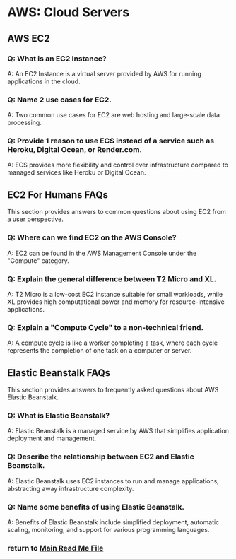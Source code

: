 #  AWS: Cloud Servers   

## AWS EC2

### Q: What is an EC2 Instance?
A: An EC2 Instance is a virtual server provided by AWS for running applications in the cloud.

### Q: Name 2 use cases for EC2.
A: Two common use cases for EC2 are web hosting and large-scale data processing.

### Q: Provide 1 reason to use ECS instead of a service such as Heroku, Digital Ocean, or Render.com.
A: ECS provides more flexibility and control over infrastructure compared to managed services like Heroku or Digital Ocean.

## EC2 For Humans FAQs

This section provides answers to common questions about using EC2 from a user perspective.

### Q: Where can we find EC2 on the AWS Console?
A: EC2 can be found in the AWS Management Console under the "Compute" category.

### Q: Explain the general difference between T2 Micro and XL.
A: T2 Micro is a low-cost EC2 instance suitable for small workloads, while XL provides high computational power and memory for resource-intensive applications.

### Q: Explain a "Compute Cycle" to a non-technical friend.
A: A compute cycle is like a worker completing a task, where each cycle represents the completion of one task on a computer or server.

## Elastic Beanstalk FAQs

This section provides answers to frequently asked questions about AWS Elastic Beanstalk.

### Q: What is Elastic Beanstalk?
A: Elastic Beanstalk is a managed service by AWS that simplifies application deployment and management.

### Q: Describe the relationship between EC2 and Elastic Beanstalk.
A: Elastic Beanstalk uses EC2 instances to run and manage applications, abstracting away infrastructure complexity.

### Q: Name some benefits of using Elastic Beanstalk.
A: Benefits of Elastic Beanstalk include simplified deployment, automatic scaling, monitoring, and support for various programming languages.





### return to [Main Read Me File](./README.md)